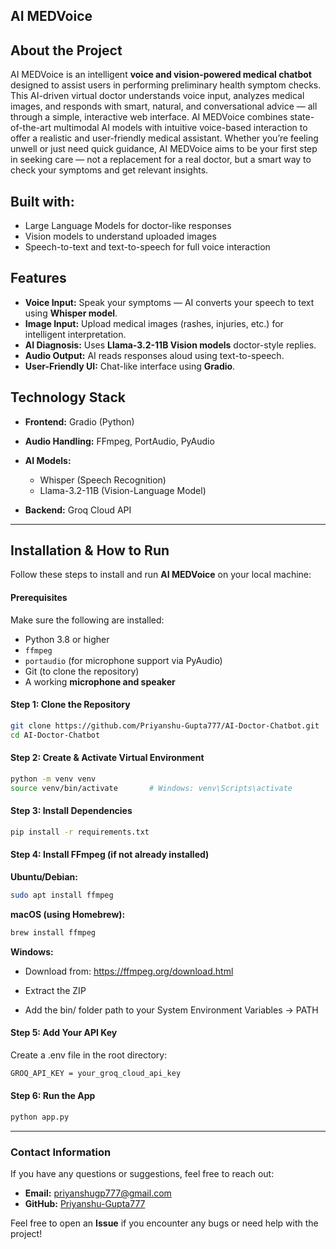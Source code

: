 **AI MEDVoice**
---

 **About the Project**
 ---
AI MEDVoice is an intelligent **voice and vision-powered medical chatbot** designed to assist users in performing preliminary health symptom checks. This AI-driven virtual doctor understands voice input, analyzes medical images, and responds with smart, natural, and conversational advice — all through a simple, interactive web interface. AI MEDVoice combines state-of-the-art multimodal AI models with intuitive voice-based interaction to offer a realistic and user-friendly medical assistant. Whether you’re feeling unwell or just need quick guidance, AI MEDVoice aims to be your first step in seeking care — not a replacement for a real doctor, but a smart way to check your symptoms and get relevant insights.

**Built with:**
---
- Large Language Models for doctor-like responses
- Vision models to understand uploaded images
- Speech-to-text and text-to-speech for full voice interaction

 **Features**
---
- **Voice Input:** Speak your symptoms — AI converts your speech to text using **Whisper model**.
- **Image Input:** Upload medical images (rashes, injuries, etc.) for intelligent interpretation.
- **AI Diagnosis:** Uses **Llama-3.2-11B Vision models** doctor-style replies.
- **Audio Output:** AI reads responses aloud using text-to-speech.
- **User-Friendly UI:** Chat-like interface using **Gradio**.


 **Technology Stack**
---
- **Frontend:** Gradio (Python)
- **Audio Handling:** FFmpeg, PortAudio, PyAudio
- **AI Models:** 
  - Whisper (Speech Recognition)
  - Llama-3.2-11B (Vision-Language Model)

- **Backend:** Groq Cloud API

---

## Installation & How to Run

Follow these steps to install and run **AI MEDVoice** on your local machine:

#### Prerequisites

Make sure the following are installed:

- Python 3.8 or higher  
- `ffmpeg`  
- `portaudio` (for microphone support via PyAudio)  
- Git (to clone the repository)  
- A working **microphone and speaker**  

#### Step 1: Clone the Repository

```bash
git clone https://github.com/Priyanshu-Gupta777/AI-Doctor-Chatbot.git
cd AI-Doctor-Chatbot
```
#### Step 2: Create & Activate Virtual Environment

```bash
python -m venv venv
source venv/bin/activate       # Windows: venv\Scripts\activate
```
#### Step 3: Install Dependencies

```bash
pip install -r requirements.txt
```
#### Step 4: Install FFmpeg (if not already installed)
**Ubuntu/Debian:**

```bash
sudo apt install ffmpeg
```
**macOS (using Homebrew):**

```bash
brew install ffmpeg
```
**Windows:**

- Download from: https://ffmpeg.org/download.html

- Extract the ZIP

- Add the bin/ folder path to your System Environment Variables → PATH


#### Step 5: Add Your API Key
Create a .env file in the root directory:

```bash
GROQ_API_KEY = your_groq_cloud_api_key
```
#### Step 6: Run the App

```bash
python app.py
```
---

### Contact Information

If you have any questions or suggestions, feel free to reach out:

- **Email:** priyanshugp777@gmail.com
- **GitHub:** [Priyanshu-Gupta777](https://github.com/Priyanshu-Gupta777)

Feel free to open an **Issue** if you encounter any bugs or need help with the project!

